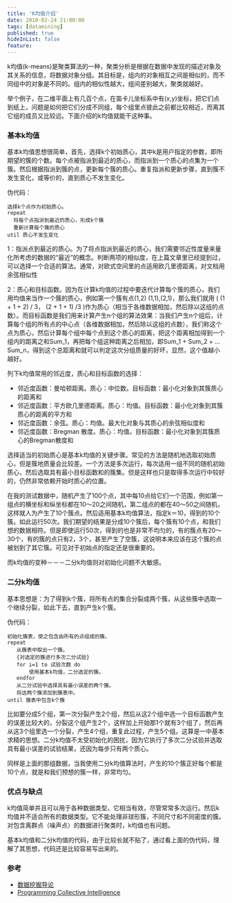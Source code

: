 ```yaml
---
title: 'K均值介绍'
date: 2010-02-24 21:00:00
tags: [datamining]
published: true
hideInList: false
feature: 
---
```

k均值(k-means)是聚类算法的一种，聚类分析是根据在数据中发现的描述对象及其关系的信息，将数据对象分组。其目标是，组内的对象相互之间是相似的，而不同组中的对象是不同的。组内的相似性越大，组间差别越大，聚类就越好。
<!-- more -->


举个例子，在二维平面上有几百个点，在笛卡儿坐标系中有(x,y)坐标，把它们点到纸上，问题是如何把它们分成不同组，每个组里点彼此之前都比较相近，而离其它组的成员又比较远。下面介绍的k均值就能干这种事。

### 基本k均值

基本k均值思想很简单，首先，选择k个初始质心，其中k是用户指定的参数，即所期望的簇的个数。每个点被指派到最近的质心，而指派到一个质心的点集为一个簇。然后根据指派到簇的点，更新每个簇的质心。重复指派和更新步骤，直到簇不发生变化，或等价的，直到质心不发生变化。

伪代码：

```
选择k个点作为初始质心。
repeat
  将每个点指派到最近的质心，形成k个簇
  重新计算每个簇的质心
util 质心不发生变化
```

1：指派点到最近的质心。为了将点指派到最近的质心，我们需要邻近性度量来量化所考虑的数据的“最近”的概念。判断两项的相似度，在上篇文章里已经提到过，可以选择一个合适的算法。通常，对欧式空间里的点适用欧几里德距离，对文档用余弦相似性

2：质心和目标函数。因为在计算k均值的过程中要迭代计算每个簇的质心，我们用均值来当作一个簇的质心，例如第一个簇有点(1,2) (1,1),(2,1)，那么我们就用 ( (1 + 1 + 2) / 3， (2 + 1 + 1) /3 )作为质心（相当于各维数据相加，然后除以这组的点数）。而目标函数是我们用来计算产生n个组的算法效果：当我们产生n个组后，计算每个组的所有点的中心点（各维数据相加，然后除以这组的点数），我们称这个点为质心，然后计算每个组中每个点到这个质心的距离，把这个距离相加得到一个组内的距离之和Sum_1，再把每个组这种距离之后相加，即Sum_1 + Sum_2 + … Sum_n，得到这个总距离和就可以判定这次分组质量的好坏，显然，这个值越小越好。

列下k均值常用的邻近度，质心和目标函数的选择：

* 邻近度函数：曼哈顿距离。质心：中位数。目标函数：最小化对象到其簇质心的距离和
* 邻近度函数：平方欧几里德距离。质心：均值。目标函数：最小化对象到其簇质心的距离的平方和
* 邻近度函数：余弦。质心：均值。最大化对象与其质心的余弦相似度和
* 邻近度函数：Bregman 散度。质心：均值。目标函数：最小化对象到其簇质心的Bregman散度和

选择适当的初始质心是基本k均值的关键步骤。常见的方法是随机地选取初始质心，但是簇地质量会比较差。一个方法是多次运行，每次适用一组不同的随机初始质心，然后选取具有最小目标函数和的簇集。但是这样也只是取得多次运行中较好的，仍然非常依赖开始时质心的位置。

在我的测试数据中，随机产生了100个点，其中每10点给它们一个范围，例如第一组点的横坐标和纵坐标都在10～20之间随机，第二组点的都在40～50之间随机，这样就人为产生了10个簇点。然后适用基本k均值算法，指定k＝10，得到的10个簇。如此运行50次。我们期望的结果是分成10个簇后，每个簇有10个点，和我们想的数据相符。但是即使运行50次，得到的也是非常不均匀的，有的簇点有20～30个，有的簇的点只有2，3个，甚至产生了空簇，这说明本来应该在这个簇的点被划到了其它簇。可见对于初始点的指定还是很重要的。

而k均值的变种－－－二分k均值则对初始化问题不大敏感。


### 二分k均值

基本思想是：为了得到k个簇，将所有点的集合分裂成两个簇，从这些簇中选取一个继续分裂，如此下去，直到产生k个簇。

伪代码：

```
初始化簇表，使之包含由所有的点组成的簇。
repeat
   从簇表中取出一个簇。
   {对选定的簇进行多次二分试验}
   for i=1 to 试验次数 do
       使用基本k均值，二分选定的簇。
   endfor
   从二分试验中选择具有最小误差的两个簇。
   将这两个簇添加到簇表中。
until 簇表中包含k个簇
```

比如要分成5个组，第一次分裂产生2个组，然后从这2个组中选一个目标函数产生的误差比较大的，分裂这个组产生2个，这样加上开始那1个就有3个组了，然后再从这3个组里选一个分裂，产生4个组，重复此过程，产生5个组。这算是一中基本求精的思想。二分k均值不太受初始化的困扰，因为它执行了多次二分试验并选取具有最小误差的试验结果，还因为每步只有两个质心。

同样是上面的那组数据，当我使用二分k均值算法时，产生的10个簇正好每个都是10个点，就是和我们预想的簇一样，非常均匀。


### 优点与缺点

k均值简单并且可以用于各种数据类型，它相当有效，尽管常常多次运行。然后k均值并不适合所有的数据类型。它不能处理非球形簇，不同尺寸和不同密度的簇。对包含离群点（噪声点）的数据进行聚类时，k均值也有问题。

基本k均值和二分k均值的代码，由于比较长就不贴了，通过看上面的伪代码，理解了其思想，代码还是比较容易写出来的。


### 参考

* [数据挖掘导论](http://www.douban.com/subject/1786120/)
* [Programming Collective Intelligence](http://www.douban.com/subject/3056375/)
